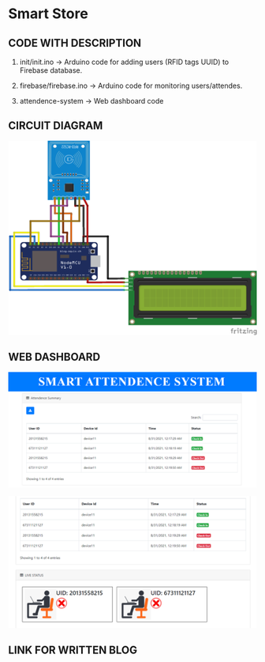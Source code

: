# Smart Store


## CODE WITH DESCRIPTION

1. init/init.ino -> Arduino code for adding users (RFID tags UUID) to Firebase database.

2. firebase/firebase.ino -> Arduino code for monitoring users/attendes.

3. attendence-system -> Web dashboard code


## CIRCUIT DIAGRAM

![](circuit.png)


## WEB DASHBOARD

![](one.png)

![](two.png)


## LINK FOR WRITTEN BLOG

